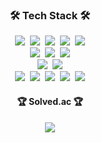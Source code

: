 <!-- Tech Stack -->
<h3 align="center">🛠 Tech Stack 🛠</h3>
<p align="center">
  <img src="https://img.shields.io/badge/JavaScript-323330?logo=javascript&logoColor=F7DF1E"/>&nbsp
  <img src="https://img.shields.io/badge/TypeScript-%23007ACC?logo=typescript&logoColor=white"/>&nbsp
  <img src="https://img.shields.io/badge/nodejs-6DA55F?logo=node.js&logoColor=white"/>&nbsp
  <img src="https://img.shields.io/badge/express-FFFFFF?logo=express&logoColor=000000"/>&nbsp
  <img src="https://img.shields.io/badge/nestjs-%23E0234E?logo=nestjs&logoColor=white"/>
  <br>
  <img src="https://img.shields.io/badge/Java-ED8B00?logo=openjdk&logoColor=white"/>&nbsp 
  <img src="https://img.shields.io/badge/Spring-6DB33F?logo=spring&logoColor=white"/>&nbsp 
  <img src="https://img.shields.io/badge/Spring_Boot-F2F4F9?logo=spring-boot"/>
  <br>
  <img src="https://img.shields.io/badge/MongoDB-4EA94B?logo=mongodb&logoColor=white"/>&nbsp 
  <img src="https://img.shields.io/badge/MySQL-005C84?logo=mysql&logoColor=white"/>
  <br>
  <img src="https://img.shields.io/badge/Yaml-%23ffffff?logo=yaml&logoColor=151515"/>&nbsp
  <img src="https://img.shields.io/badge/Github%20Actions-%232671E5?logo=githubactions&logoColor=white" />&nbsp
  <img src="https://img.shields.io/badge/Docker-%230db7ed?logo=docker&logoColor=white"/>&nbsp
  <img src="https://img.shields.io/badge/Nginx-%23009639?logo=nginx&logoColor=white"/>&nbsp
  <img src="https://img.shields.io/badge/Naver Cloud Platform-F2F4F9?logo=Naver&logoColor=#2DB400"/>
</p>


<!-- Solved.ac -->
<div aligh="center">
  <h4 align="center">🏆 Solved.ac 🏆</h4>
  <p align="center">
    <img src="http://mazassumnida.wtf/api/v2/generate_badge?boj=yunuo46"/>
  </p>
</div>

<!--
**yunuo46/yunuo46** is a ✨ _special_ ✨ repository because its `README.md` (this file) appears on your GitHub profile.

Here are some ideas to get you started:

- 🔭 I’m currently working on ...
- 🌱 I’m currently learning ...
- 👯 I’m looking to collaborate on ...
- 🤔 I’m looking for help with ...
- 💬 Ask me about ...
- 📫 How to reach me: ...
- 😄 Pronouns: ...
- ⚡ Fun fact: ...
-->
